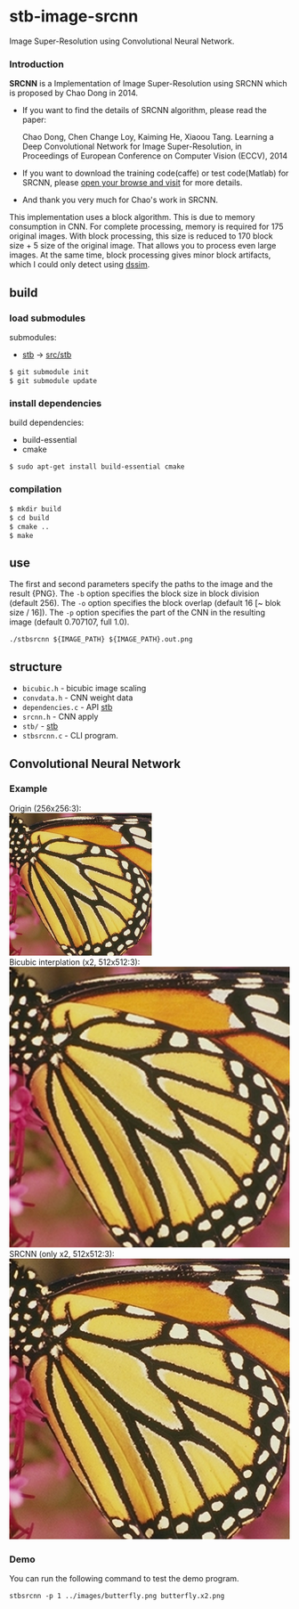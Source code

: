 # stb-image-srcnn

Image Super-Resolution using Convolutional Neural Network.

### Introduction

**SRCNN** is a Implementation of Image Super-Resolution using SRCNN which is proposed by Chao Dong in 2014.

 - If you want to find the details of SRCNN algorithm, please read the paper:

   Chao Dong, Chen Change Loy, Kaiming He, Xiaoou Tang. Learning a Deep Convolutional Network for Image Super-Resolution, in Proceedings of European Conference on Computer Vision (ECCV), 2014
 - If you want to download the training code(caffe) or test code(Matlab) for SRCNN, please [open your browse and visit](http://mmlab.ie.cuhk.edu.hk/projects/SRCNN.html) for more details.
 - And thank you very much for Chao's work in SRCNN.

This implementation uses a block algorithm.
This is due to memory consumption in CNN.
For complete processing, memory is required for 175 original images.
With block processing, this size is reduced to 170 block size + 5 size of the original image.
That allows you to process even large images.
At the same time, block processing gives minor block artifacts, which I could only detect using [dssim](https://github.com/kornelski/dssim).

## build

### load submodules

submodules:
- [stb](https://github.com/nothings/stb.git) -> [src/stb](src/stb)

```shell
$ git submodule init
$ git submodule update
```

### install dependencies

build dependencies:

- build-essential
- cmake

```shell
$ sudo apt-get install build-essential cmake
```

### compilation
```shell
$ mkdir build
$ cd build
$ cmake ..
$ make
```
## use

The first and second parameters specify the paths to the image and the result {PNG}. The `-b` option specifies the block size in block division (default 256). The `-o` option specifies the block overlap (default 16 [~ blok size / 16]). The `-p` option specifies the part of the CNN in the resulting image (default 0.707107, full 1.0).

```shell
./stbsrcnn ${IMAGE_PATH} ${IMAGE_PATH}.out.png
```

## structure

- `bicubic.h` - bicubic image scaling
- `convdata.h` - CNN weight data
- `dependencies.c` - API [stb](https://github.com/nothings/stb.git)
- `srcnn.h` - CNN apply
- `stb/` - [stb](https://github.com/nothings/stb.git)
- `stbsrcnn.c` - CLI program.

## Convolutional Neural Network

### Example

Origin (256x256:3):  
![Example](images/butterfly.png)  
Bicubic interplation (x2, 512x512:3):  
![Example](images/butterfly-cubic.jpg)  
SRCNN (only x2, 512x512:3):  
![Example](images/butterfly-srcnn.jpg)  

### Demo

You can run the following command to test the demo program.

```shell
stbsrcnn -p 1 ../images/butterfly.png butterfly.x2.png
```
